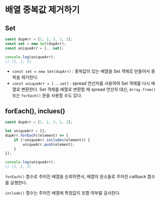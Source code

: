 # 배열 중복값 제거하기

## Set

```javascript
const dupArr = [1, 2, 3, 1, 2];
const set = new Set(dupArr);
const uniqueArr = [...set];

console.log(uniqueArr);
// [1, 2, 3]
```

* `const set = new Set(dupArr)` : 중복값이 있는 배열을 Set 객체로 만들어서 중복을 제거한다.
* `const uniqueArr = [...set]` : spread 연산자를 사용하여 Set 객체를 다시 배열로 변환한다. Set 객체를 배열로 변환할 때 spread 연산자 대신, `Array.from()` 또는 `forEach()` 문을 사용할 수도 있다.



## forEach(), inclues()

```javascript
const dupArr = [1, 2, 3, 1, 2];

let uniqueArr = [];
dupArr.forEach((element) => {
    if (!uniqueArr.includes(element)) {
        uniqueArr.push(element);
    }
});

console.log(uniqueArr);
// [1, 2, 3]
```

`forEach()` 함수로 주어진 배열을 순회하면서, 배열의 원소들로 주어진 callback 함수를 실행한다.

`include()` 함수는 주어진 배열에 특정값이 포함 여부를 검사한다.
